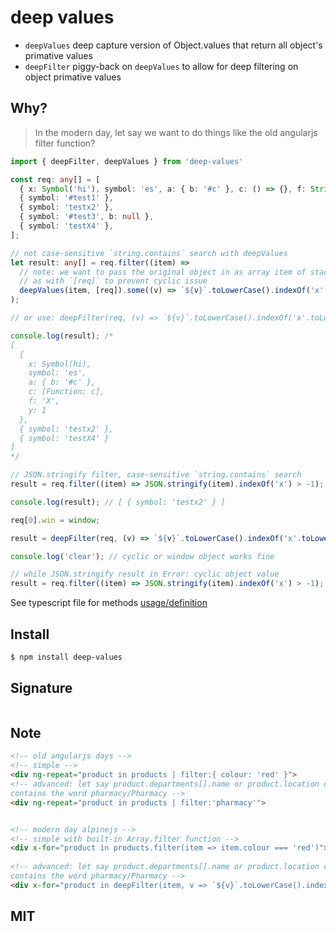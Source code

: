 # deep values
- `deepValues` deep capture version of Object.values that return all object's primative values
- `deepFilter` piggy-back on `deepValues` to allow for deep filtering on object primative values


## Why?
> In the modern day, let say we want to do things like the old angularjs filter function?

```ts
import { deepFilter, deepValues } from 'deep-values'

const req: any[] = [
  { x: Symbol('hi'), symbol: 'es', a: { b: '#c' }, c: () => {}, f: String('X'), y: Number(1) },
  { symbol: '#test1' },
  { symbol: 'testx2' },
  { symbol: '#test3', b: null },
  { symbol: 'testX4' },
];

// not case-sensitive `string.contains` search with deepValues
let result: any[] = req.filter((item) =>
  // note: we want to pass the original object in as array item of stack/2nd parameter
  // as with `[req]` to prevent cyclic issue
  deepValues(item, [req]).some((v) => `${v}`.toLowerCase().indexOf('x'.toLowerCase()) > -1)
);

// or use: deepFilter(req, (v) => `${v}`.toLowerCase().indexOf('x'.toLowerCase()) > -1);

console.log(result); /*
[
  {
    x: Symbol(hi),
    symbol: 'es',
    a: { b: '#c' },
    c: [Function: c],
    f: 'X',
    y: 1
  },
  { symbol: 'testx2' },
  { symbol: 'testX4' }
]
*/

// JSON.stringify filter, case-sensitive `string.contains` search
result = req.filter((item) => JSON.stringify(item).indexOf('x') > -1);

console.log(result); // [ { symbol: 'testx2' } ]

req[0].win = window;

result = deepFilter(req, (v) => `${v}`.toLowerCase().indexOf('x'.toLowerCase()) > -1);

console.log('clear'); // cyclic or window object works fine

// while JSON.stringify result in Error: cyclic object value
result = req.filter((item) => JSON.stringify(item).indexOf('x') > -1);

```

See typescript file for methods [usage/definition](dist/index.d.ts)

## Install

```bash
$ npm install deep-values
```

## Signature
```ts

```
## Note
```html
<!-- old angularjs days -->
<!-- simple -->
<div ng-repeat="product in products | filter:{ colour: 'red' }"> 
<!-- advanced: let say product.departments[].name or product.location can both
contains the word pharmacy/Pharmacy -->
<div ng-repeat="product in products | filter:'pharmacy'"> 


<!-- modern day alpinejs -->
<!-- simple with built-in Array.filter function -->
<div x-for="product in products.filter(item => item.colour === 'red')"> 
 
<!-- advanced: let say product.departments[].name or product.location can both
contains the word pharmacy/Pharmacy -->
<div x-for="product in deepFilter(item, v => `${v}`.toLowerCase().indexOf('Pharmacy'.toLowerCase()) > -1)">

```

## MIT
